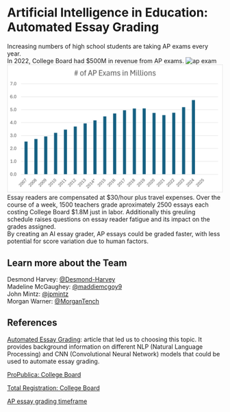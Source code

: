 # Artificial Intelligence in Education: Automated Essay Grading
Increasing numbers of high school students are taking AP exams every year.  
In 2022, College Board had $500M in revenue from AP exams. 
![ap exam](https://i.insider.com/655a45b24ca513d8242bf8ab?width=700)  
![image](Picture1.png)
Essay readers are compensated at $30/hour plus travel expenses. Over the course of a week, 1500 teachers grade aproximately 2500 essays each costing College Board $1.8M just in labor. Additionally this greuling schedule raises questions on essay reader fatigue and its impact on the grades assigned.  
By creating an AI essay grader, AP essays could be graded faster, with less potential for score variation due to human factors. 


## Learn more about the Team
Desmond Harvey: [@Desmond-Harvey](https://github.com/Desmond-Harvey)  
Madeline McGaughey: [@maddiemcgoy9](https://github.com/maddiemcgoy9)  
John Mintz: [@jpmintz](https://github.com/jpmintz)  
Morgan Warner: [@MorganTench](https://github.com/MorganTench)  

## References


[Automated Essay Grading](https://onlinelibrary.wiley.com/doi/10.4218/etrij.2023-0324): article that led us to choosing this topic. It provides background information on different NLP (Natural Language Processing) and CNN (Convolutional Neural Network) models that could be used to automate essay grading.

[ProPublica: College Board](https://projects.propublica.org/nonprofits/organizations/131623965)

[Total Registration: College Board](https://www.totalregistration.net/AP-Exam-Registration-Service/Follow-The-Money-History-of-College-Board-Finances.php)

[AP essay grading timeframe](https://morganparkacademy.wordpress.com/2015/07/08/behind-the-scenes-at-the-ap-exam-or-how-to-grade-2500-essays-in-one-week/)
